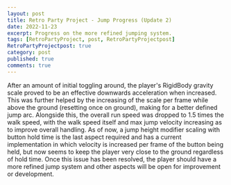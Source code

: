 ```yaml
---
layout: post
title: Retro Party Project - Jump Progress (Update 2)
date: 2022-11-23
excerpt: Progress on the more refined jumping system.
tags: [RetroPartyProject, post, RetroPartyProjectpost]
RetroPartyProjectpost: true
category: post
published: true
comments: true
---
```

After an amount of initial toggling around, the player's RigidBody gravity scale proved to be an effective downwards acceleration when increased. This was further helped by the increasing of the scale per frame while above the ground (resetting once on ground), making for a better defined jump arc. Alongside this, the overall run speed was dropped to 1.5 times the walk speed, with the walk speed itself and max jump velocity increasing as to improve overall handling. As of now, a jump height modifier scaling with button hold time is the last aspect required and has a current implementation in which velocity is increased per frame of the button being held, but now seems to keep the player very close to the ground regardless of hold time. Once this issue has been resolved, the player should have a more refined jump system and other aspects will be open for improvement or development.